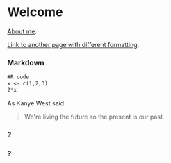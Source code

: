 # Welcome 

[About me](./two.html).

[Link to another page with different formatting](./one.html).


### Markdown

```markdown
#R code
x <- c(1,2,3)
2*x
```
As Kanye West said:

> We're living the future so
> the present is our past.

### ?

### ?

